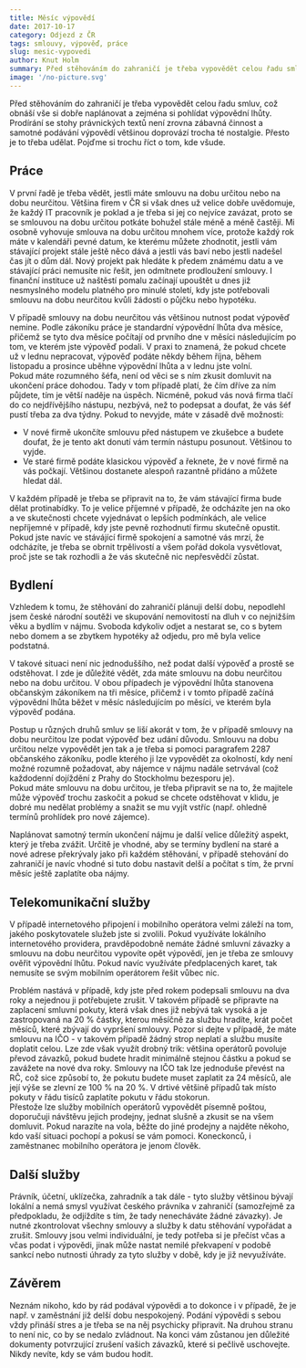 ```yaml
---
title: Měsíc výpovědí
date: 2017-10-17
category: Odjezd z ČR
tags: smlouvy, výpověď, práce
slug: mesic-vypovedi
author: Knut Holm
summary: Před stěhováním do zahraničí je třeba vypovědět celou řadu smluv, což obnáší vše si dobře naplánovat a zejména si pohlídat výpovědní lhůty. Prodírání se stohy právnických textů není zrovna zábavná činnost a samotné podávání výpovědí většinou doprovází trocha té nostalgie. Přesto je to třeba udělat. Pojďme si trochu říct o tom, kde všude.
image: '/no-picture.svg'
---
```


Před stěhováním do zahraničí je třeba vypovědět celou řadu smluv, což obnáší vše si dobře naplánovat a zejména si pohlídat výpovědní lhůty. Prodírání se stohy právnických textů není zrovna zábavná činnost a samotné podávání výpovědí většinou doprovází trocha té nostalgie. Přesto je to třeba udělat. Pojďme si trochu říct o tom, kde všude.

## Práce
V první řadě je třeba vědět, jestli máte smlouvu na dobu určitou nebo na dobu neurčitou. Většina firem v ČR si však dnes už velice dobře uvědomuje, že každý IT pracovník je poklad a je třeba si jej co nejvíce zavázat, proto se se smlouvou na dobu určitou potkáte bohužel stále méně a méně častěji. Mi osobně vyhovuje smlouva na dobu určitou mnohem více, protože každý rok máte v kalendáři pevné datum, ke kterému můžete zhodnotit, jestli vám stávající projekt stále ještě něco dává a jestli vás baví nebo jestli nadešel čas jít o dům dál. Nový projekt pak hledáte k předem známému datu a ve stávající práci nemusíte nic řešit, jen odmítnete prodloužení smlouvy. I finanční instituce už naštěstí pomalu začínají upouštět u dnes již nesmyslného modelu platného pro minulé století, kdy jste potřebovali smlouvu na dobu neurčitou kvůli žádosti o půjčku nebo hypotéku. 

V případě smlouvy na dobu neurčitou vás většinou nutnost podat výpověď nemine. Podle zákoníku práce je standardní výpovědní lhůta dva měsíce, přičemž se tyto dva měsíce počítají od prvního dne v měsíci následujícím po tom, ve kterém jste výpověď podali. V praxi to znamená, že pokud chcete už v lednu nepracovat, výpověď podáte někdy během října, během listopadu a prosince uběhne výpovědní lhůta a v lednu jste volní.  
Pokud máte rozumného šéfa, není od věci se s ním zkusit domluvit na ukončení práce dohodou. Tady v tom případě platí, že čím dříve za ním půjdete, tím je větší naděje na úspěch. Nicméně, pokud vás nová firma tlačí do co nejdřívějšího nástupu, nezbývá, než to podepsat a doufat, že vás šéf pustí třeba za dva týdny. Pokud to nevyjde, máte v zásadě dvě možnosti:

* V nové firmě ukončíte smlouvu před nástupem ve zkušebce a budete doufat, že je tento akt donutí vám termín nástupu posunout. Většinou to vyjde.
* Ve staré firmě podáte klasickou výpověď a řeknete, že v nové firmě na vás počkají. Většinou dostanete alespoň razantně přidáno a můžete hledat dál.

V každém případě je třeba se připravit na to, že vám stávající firma bude dělat protinabídky. To je velice příjemné v případě, že odcházíte jen na oko a ve skutečnosti chcete vyjednávat o lepších podmínkách, ale velice nepříjemné v případě, kdy jste pevně rozhodnutí firmu skutečně opustit. Pokud jste navíc ve stávájící firmě spokojení a samotné vás mrzí, že odcházíte, je třeba se obrnit trpělivostí a všem pořád dokola vysvětlovat, proč jste se tak rozhodli a že vás skutečně nic nepřesvědčí zůstat.

## Bydlení
Vzhledem k tomu, že stěhování do zahraničí plánuji delší dobu, nepodlehl jsem české národní soutěži ve skupování nemovitostí na dluh v co nejnižším věku a bydlím v nájmu. Svoboda kdykoliv odjet a nestarat se, co s bytem nebo domem a se zbytkem hypotéky až odjedu, pro mě byla velice podstatná.

V takové situaci není nic jednoduššího, než podat další výpověď a prostě se odstěhovat. I zde je důležité vědět, zda máte smlouvu na dobu neurčitou nebo na dobu určitou. V obou případech je výpovědní lhůta stanovena občanským zákoníkem na tři měsíce, přičemž i v tomto případě začíná výpovědní lhůta běžet v měsíc následujícím po měsíci, ve kterém byla výpověď podána.

Postup u různých druhů smluv se liší akorát v tom, že v případě smlouvy na dobu neurčitou lze podat výpověď bez udání důvodu. Smlouvu na dobu určitou nelze vypovědět jen tak a je třeba si pomoci paragrafem 2287 občanského zákoníku, podle kterého ji lze vypovědět za okolností, kdy není možné rozumně požadovat, aby nájemce v nájmu nadále setrvával (což každodenní dojíždění z Prahy do Stockholmu bezesporu je).  
Pokud máte smlouvu na dobu určitou, je třeba připravit se na to, že majitele může výpověď trochu zaskočit a pokud se chcete odstěhovat v klidu, je dobré mu nedělat problémy a snažit se mu vyjít vstříc (např. ohledně termínů prohlídek pro nové zájemce).

Naplánovat samotný termín ukončení nájmu je další velice důležitý aspekt, který je třeba zvážit. Určitě je vhodné, aby se termíny bydlení na staré a nové adrese překrývaly jako při každém stěhování, v případě stehování do zahraničí je navíc vhodné si tuto dobu nastavit delší a počítat s tím, že první měsíc ještě zaplatíte oba nájmy. 

## Telekomunikační služby
V případě internetového připojení i mobilního operátora velmi záleží na tom, jakého poskytovatele služeb jste si zvolili. Pokud využíváte lokálního internetového providera, pravděpodobně nemáte žádné smluvní závazky a smlouvu na dobu neurčitou vypovíte opět výpovědí, jen je třeba ze smlouvy ověřit výpovědní lhůtu. Pokud navíc využíváte předplacených karet, tak nemusíte se svým mobilním operátorem řešit vůbec nic.

Problém nastává v případě, kdy jste před rokem podepsali smlouvu na dva roky a nejednou ji potřebujete zrušit. V takovém případě se připravte na zaplacení smluvní pokuty, která však dnes již nebývá tak vysoká a je zastropovaná na 20 % částky, kterou měsíčně za službu hradíte, krát počet měsíců, které zbývají do vypršení smlouvy. Pozor si dejte v případě, že máte smlouvu na IČO - v takovém případě žádný strop neplatí a službu musíte doplatit celou. Lze zde však využít drobný trik: většina operátorů povoluje převod závazků, pokud budete hradit minimálně stejnou částku a pokud se zavážete na nové dva roky. Smlouvy na IČO tak lze jednoduše převést na RČ, což sice způsobí to, že pokutu budete muset zaplatit za 24 měsíců, ale její výše se zlevní ze 100 % na 20 %. V drtivé většině případů tak místo pokuty v řádu tisíců zaplatíte pokutu v řádu stokorun.  
Přestože lze služby mobilních operátorů vypovědět písemně poštou, doporučuji návštěvu jejich prodejny, jednat slušně a zkusit se na všem domluvit. Pokud narazíte na vola, běžte do jiné prodejny a najděte někoho, kdo vaší situaci pochopí a pokusí se vám pomoci. Koneckonců, i zaměstnanec mobilního operátora je jenom člověk.

## Další služby
Právník, účetní, uklízečka, zahradník a tak dále - tyto služby většinou bývají lokální a nemá smysl využívat českého právníka v zahraničí (samozřejmě za předpokladu, že odjíždíte s tím, že tady nenecháváte žádné závazky). Je nutné zkontrolovat všechny smlouvy a služby k datu stěhování vypořádat a zrušit. Smlouvy jsou velmi individuální, je tedy potřeba si je přečíst včas a včas podat i výpovědi, jinak může nastat nemilé překvapení v podobě sankcí nebo nutnosti úhrady za tyto služby v době, kdy je již nevyužíváte.

## Závěrem
Neznám nikoho, kdo by rád podával výpovědi a to dokonce i v případě, že je např. v zaměstnání již delší dobu nespokojený. Podání výpovědi s sebou vždy přináší stres a je třeba se na něj psychicky připravit. Na druhou stranu to není nic, co by se nedalo zvládnout. Na konci vám zůstanou jen důležité dokumenty potvrzující zrušení vašich závazků, které si pečlivě uschovejte. Nikdy nevíte, kdy se vám budou hodit.

